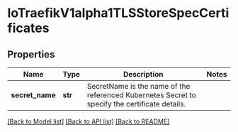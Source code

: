# IoTraefikV1alpha1TLSStoreSpecCertificates

## Properties
Name | Type | Description | Notes
------------ | ------------- | ------------- | -------------
**secret_name** | **str** | SecretName is the name of the referenced Kubernetes Secret to specify the certificate details. | 

[[Back to Model list]](../README.md#documentation-for-models) [[Back to API list]](../README.md#documentation-for-api-endpoints) [[Back to README]](../README.md)


